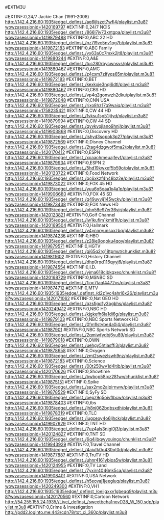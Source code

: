 
#EXTM3U

#EXTINF:0,24/7 Jackie Chan (1991-2008)
http://142.4.216.60:1935/edge/_definst_/aq6ijlszct7wfl4/playlist.m3u8?wowzasessionid=1420169797
#EXTINF:0,24/7 NCIS
http://142.4.216.60:1935/edge/_definst_/866l7jy73xntgpa/playlist.m3u8?wowzasessionid=1419879488
#EXTINF:0,ABC 22 HD
http://142.4.216.60:1935/edge/_definst_/nz7l9vc5nv1og7b/playlist.m3u8?wowzasessionid=1419872183
#EXTINF:0,ABC Family
http://142.4.216.60:1935/edge/_definst_/vx63a0c7mxk2jt8/playlist.m3u8?wowzasessionid=1419880244
#EXTINF:0,A&E
http://142.4.216.60:1935/edge/_definst_/tuc280rbycwnsvs/playlist.m3u8?wowzasessionid=1419880467
#EXTINF:0,AMC
http://142.4.216.60:1935/edge/_definst_/z4cxm7zlfyqs65m/playlist.m3u8?wowzasessionid=1419872183
#EXTINF:0,BET
http://142.4.216.60:1935/edge/_definst_/kexkxje3nqi6dtl/playlist.m3u8?wowzasessionid=1419880467
#EXTINF:0,CBS HD
http://142.4.216.60:1935/edge/_definst_/vp4q2gonwzh2dku/playlist.m3u8?wowzasessionid=1419872048
#EXTINF:0,CNN USA
http://142.4.216.60:1935/edge/_definst_/rjxo8hz17q9waiq/playlist.m3u8?wowzasessionid=1758235421
#EXTINF:0,CW 44 HD
http://142.4.216.60:1935/edge/_definst_/fvksu1sp51ijtyd/playlist.m3u8?wowzasessionid=1419879994
#EXTINF:0,CW 44 SD
http://142.4.216.60:1935/edge/_definst_/qvvkvojlano9hnj/playlist.m3u8?wowzasessionid=1419903868
#EXTINF:0,Discovery HD
http://142.4.216.60:1935/edge/_definst_/ishyd3sopok3p27/playlist.m3u8?wowzasessionid=1419872569
#EXTINF:0,Disney Channel
http://142.4.216.60:1935/edge/_definst_/2tag4dzgwof5ma2/playlist.m3u8?wowzasessionid=1420170412
#EXTINF:0,ESPN
http://142.4.216.60:1935/edge/_definst_/xoaaohmeuajfeyf/playlist.m3u8?wowzasessionid=1419879934
#EXTINF:0,ESPN 2
http://142.4.216.60:1935/edge/_definst_/5hd19kwxef5b59o/playlist.m3u8?wowzasessionid=1420123722
#EXTINF:0,Food Network
http://142.4.216.60:1935/edge/_definst_/qc6xkzf4h48bz2e/playlist.m3u8?wowzasessionid=1419873022
#EXTINF:0,FOX 45 HD
http://142.4.216.60:1935/edge/_definst_/yuu6p5oaa1x4a1p/playlist.m3u8?wowzasessionid=1419906680
#EXTINF:0,FOX 45 SD
http://142.4.216.60:1935/edge/_definst_/q49uyvij145wcky/playlist.m3u8?wowzasessionid=1419873438
#EXTINF:0,FOX News HD
http://142.4.216.60:1935/edge/_definst_/ohn58e97er36vjr/playlist.m3u8?wowzasessionid=1420123821
#EXTINF:0,Golf Channel
http://142.4.216.60:1935/edge/_definst_/lw1kufim1kmit1h/playlist.m3u8?wowzasessionid=1420169504
#EXTINF:0,Hallmark
http://142.4.216.60:1935/edge/_definst_/v4ynnryunsoxzbq/playlist.m3u8?wowzasessionid=1419874236
#EXTINF:0,HBO
http://142.4.216.60:1935/edge/_definst_/z28ie9oqoku4qoy/playlist.m3u8?wowzasessionid=1419879571
#EXTINF:0,HGTV
http://142.4.216.60:1935/edge/_definst_/gj65q2rg18tpmut/chunklist.m3u8?wowzasessionid=1419811602
#EXTINF:0,History Channel
http://142.4.216.60:1935/edge/_definst_/dhp0rpd116qyyj6/playlist.m3u8?wowzasessionid=1419874554
#EXTINF:0,I.D.
http://142.4.216.60:1935/edge/_definst_/yjma618cibkqxeo/chunklist.m3u8?wowzasessionid=1420168729
#EXTINF:0,MSNBC SD
http://142.4.216.60:1935/edge/_definst_/1ioc7taql4472xs/playlist.m3u8?wowzasessionid=1419874712
#EXTINF:0,MTV
http://142.4.216.60:1935:1935/edge/_definst_/d2z1vc4ahrl6x26/playlist.m3u8?wowzasessionid=1420171062
#EXTINF:0,Nat GEO HD
http://142.4.216.60:1935/edge/_definst_/qzsfigd1y3bgbhs/playlist.m3u8?wowzasessionid=1420249412
#EXTINF:0,NBC HD
http://142.4.216.60:1935/edge/_definst_/kjgkefh6la1di6g/playlist.m3u8?wowzasessionid=1419879103
#EXTINF:0,NBC Sports Network HD
http://142.4.216.60:1935/edge/_definst_/0fm1lstybe4a0j4/playlist.m3u8?wowzasessionid=141987901
#EXTINF:0,NBC Sports Network SD
http://142.4.216.60:1935/edge/_definst_/2qmiwfydbj6yu89/playlist.m3u8?wowzasessionid=1419879018
#EXTINF:0,OWN
http://142.4.216.60:1935/edge/_definst_/uehgy5htiasffj3/playlist.m3u8?wowzasessionid=1419878658
#EXTINF:0,Oxygen
http://142.4.216.60:1935/edge/_definst_/zmt2swezlswh9nz/playlist.m3u8?wowzasessionid=1419872183
#EXTINF:0,Science
http://142.4.216.60:1935/edge/_definst_/00t250wv1d4ltib/playlist.m3u8?wowzasessionid=1420170626
#EXTINF:0,Showtime
http://142.4.216.60:1935/edge/_definst_/bwbop58ixz281wv/chunklist.m3u8?wowzasessionid=1419875151
#EXTINF:0,Spike
http://142.4.216.60:1935/edge/_definst_/sax2mq2alpirnww/playlist.m3u8?wowzasessionid=1419878529
#EXTINF:0,SyFy SD
http://142.4.216.60:1935/edge/_definst_/oepz9q5oivflbcw/playlist.m3u8?wowzasessionid=1419878403
#EXTINF:0,tbs
http://142.4.216.60:1935/edge/_definst_/jh8nj062bqbsxdh/playlist.m3u8?wowzasessionid=1419878319
#EXTINF:0,TLC
http://142.4.216.60:1935/edge/_definst_/iugceoy4o6ljhck/playlist.m3u8?wowzasessionid=1419907929
#EXTINF:0,TNT HD
http://142.4.216.60:1935/edge/_definst_/7uz4als3nigi0j3/playlist.m3u8?wowzasessionid=1420124827
#EXTINF:0,TNT SD
http://142.4.216.60:1935/edge/_definst_/6q4jlbqwvxuingo/chunklist.m3u8?wowzasessionid=1419943929
#EXTINF:0,Travel Channel
http://142.4.216.60:1935/edge/_definst_/4aiufk0o430qt0d/playlist.m3u8?wowzasessionid=1419877887
#EXTINF:0,TruTV HD
http://142.4.216.60:1935/edge/_definst_/uhnr4161ybioa5w/playlist.m3u8?wowzasessionid=1420124955
#EXTINF:0,TV Land
http://142.4.216.60:1935/edge/_definst_/7yxirr4046nk5ca/playlist.m3u8?wowzasessionid=1419908401
#EXTINF:0,USA Network
http://142.4.216.60:1935/edge/_definst_/h5eovaj1jeegluq/playlist.m3u8?wowzasessionid=1420249300
#EXTINF:0,VH1
http://142.4.216.60:1935:1935/edge/_definst_/oeiigxxv1gbeqq9/playlist.m3u8?wowzasessionid=1420170560
#EXTINF:0,Cartoon Network
http://54.255.155.24:1935//Live/_definst_/sweetbcha1novD28_W_150.sdp/playlist.m3u8
#EXTINF:0,Crime & Investigation
http://pdd2.loginto.me:443/cdn78/tot_ci_360p/playlist.m3u8
